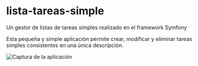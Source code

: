 # lista-tareas-simple
Un gestor de listas de tareas simples realizado en el framework Symfony

Esta pequeña y simple aplicación permite crear, modificar y eliminar tareas simples consistentes en una única descripción.

![Captura de la aplicación](https://i.ibb.co/2YyZLc8/image.png)
